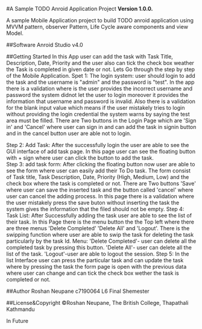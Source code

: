 #A Sample TODO Anroid Application Project
**Version 1.0.0.**

A sample Mobile Application project to build TODO anroid application using MVVM pattern, observer Pattern, 
Life Cycle aware components and view Model.

##Software
Anroid Studio v4.0

##Getting Started
In this App user can add the task with Task Title, Description, Date, Priority and the user also can tick the check box weather the 
Task is completed in given date or not. Lets Go through the step by step of the Mobile Application.
Spet 1:
The login system: user should login to add the task and the username is "admin" and the password is "test". In the app there is a validation 
		  where is the user provides the incorrect username and password the system didnot let the user to login moreover it provides 
		  the information that username and password is invalid.
		  Also there is a validation for the blank input value which means if the user mistakely tries to login without providing
		  the login credential the system warns by saying the test area must be filled.
		  There are Two buttons in the Login Page which are 'Sign in' and 'Cancel' where user can sign in and can add the task in signin button 
                  and in the cancel button user are able not to login.

Step 2:
Add Task: After the successfully login the user are able to see the GUI interface of add task page. In this page user can see the floating button
	  with + sign where user can click the button to add the task.  
Step 3:
add task form: After clicking the floating button now user are able to see the form where user can easily add their To Do task.
	       The form consist of Task title, Task Description, Date, Priority (High, Medium, Low) and the check box where the task is completed or not.
	       There are Two buttons 'Save' where user can save the inserted task and the button called 'cancel' where user can cancel the adding process.
	       In this page there is a validation where the user mistakely press the save buton without inserting the task the system gives the information
	       that the filed should not be empty. 
Step 4:
Task List: After Successfully adding the task user are able to see the list of their task. In this Page there is the menu button the the Top left where there
	   are three menus 'Delete Completed' 'Delete All' and 'Logout'. There is the swipping function where user are able to swip the task for deleting the task 
	   particularly by the task Id.
	   Menu: 'Delete Completed'- user can delete all the completed task by pressing this button.
		 'Delete All'- user can delete all the list of the task.
		 'Logout'-user are able to logout the session.
Step 5: In the list Interface user can press the particular task and can update the task where by pressing the task the form page is open with the previous data 
	where user  can change and can tick the check box wether the task is completed or not.  
 	
 

##Author
Roshan Neupane
c7190064
L6 Final Shemester

##License&Copyright
©Roshan Neupane, The British College, Thapathali Kathmandu

In Future


 

